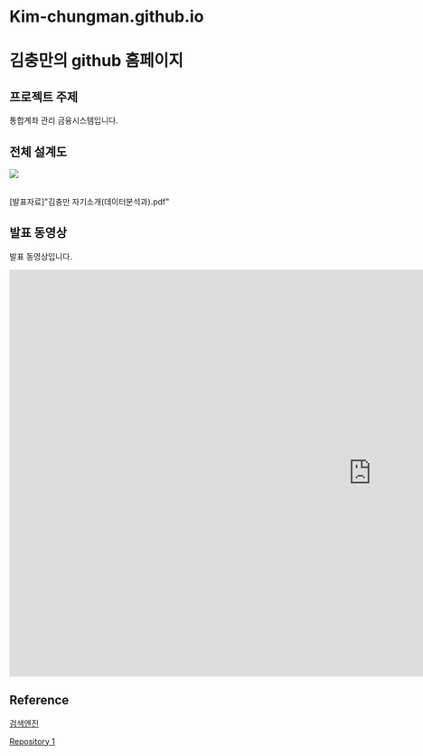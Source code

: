 # Kim-chungman.github.io

# 김충만의 github 홈페이지​

## 프로젝트 주제​

통합계좌 관리 금융시스템입니다.​

## 전체 설계도​

<img src="architecture.png"/><br> ​

[발표자료]"김충만 자기소개(데이터분석과).pdf"​

## 발표 동영상​

발표 동영상입니다.​
<iframe width="1280" height="720" src="https://www.youtube.com/embed/reOGfxYJre0" frameborder="0" allow="accelerometer; autoplay; clipboard-write; encrypted-media; gyroscope; picture-in-picture" allowfullscreen></iframe>


## Reference​

[검색엔진](https://naver.com)​

[Repository 1](https://{github-id}.github.io/{repository-name})
